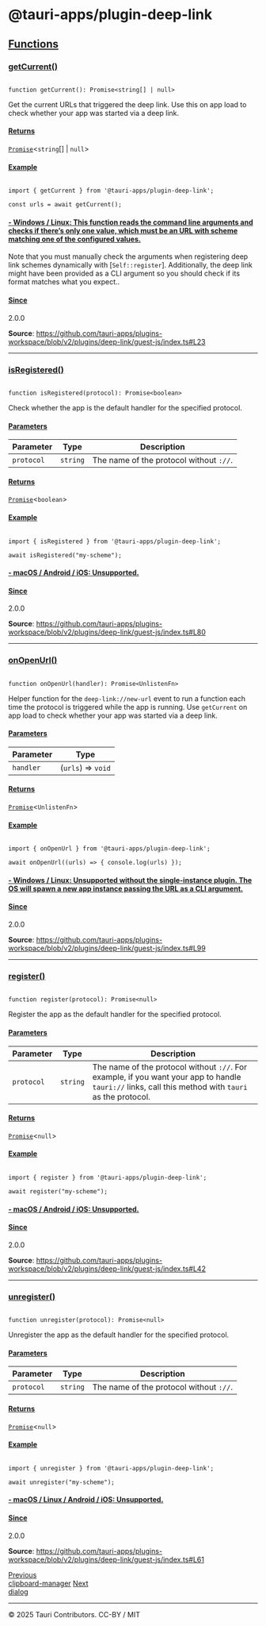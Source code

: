 # @tauri-apps/plugin-deep-link

## [Functions](#functions)

### [getCurrent()](#getcurrent)

```

function getCurrent(): Promise<string[] | null>

```

Get the current URLs that triggered the deep link. Use this on app load to check whether your app was started via a deep link.

#### [Returns](#returns)

[`Promise`](https://developer.mozilla.org/docs/Web/JavaScript/Reference/Global_Objects/Promise)<`string`[] | `null`>

#### [Example](#example)

```

import { getCurrent } from '@tauri-apps/plugin-deep-link';

const urls = await getCurrent();

```

#### [- **Windows / Linux**: This function reads the command line arguments and checks if there’s only one value, which must be an URL with scheme matching one of the configured values.](#--windows--linux-this-function-reads-the-command-line-arguments-and-checks-if-theres-only-one-value-which-must-be-an-url-with-scheme-matching-one-of-the-configured-values)

Note that you must manually check the arguments when registering deep link schemes dynamically with [`Self::register`].
Additionally, the deep link might have been provided as a CLI argument so you should check if its format matches what you expect..

#### [Since](#since)

2.0.0

**Source**: <https://github.com/tauri-apps/plugins-workspace/blob/v2/plugins/deep-link/guest-js/index.ts#L23>

---

### [isRegistered()](#isregistered)

```

function isRegistered(protocol): Promise<boolean>

```

Check whether the app is the default handler for the specified protocol.

#### [Parameters](#parameters)

| Parameter | Type | Description |
| --- | --- | --- |
| `protocol` | `string` | The name of the protocol without `://`. |

#### [Returns](#returns-1)

[`Promise`](https://developer.mozilla.org/docs/Web/JavaScript/Reference/Global_Objects/Promise)<`boolean`>

#### [Example](#example-1)

```

import { isRegistered } from '@tauri-apps/plugin-deep-link';

await isRegistered("my-scheme");

```

#### [- **macOS / Android / iOS**: Unsupported.](#--macos--android--ios-unsupported)

#### [Since](#since-1)

2.0.0

**Source**: <https://github.com/tauri-apps/plugins-workspace/blob/v2/plugins/deep-link/guest-js/index.ts#L80>

---

### [onOpenUrl()](#onopenurl)

```

function onOpenUrl(handler): Promise<UnlistenFn>

```

Helper function for the `deep-link://new-url` event to run a function each time the protocol is triggered while the app is running. Use `getCurrent` on app load to check whether your app was started via a deep link.

#### [Parameters](#parameters-1)

| Parameter | Type |
| --- | --- |
| `handler` | (`urls`) => `void` |

#### [Returns](#returns-2)

[`Promise`](https://developer.mozilla.org/docs/Web/JavaScript/Reference/Global_Objects/Promise)<`UnlistenFn`>

#### [Example](#example-2)

```

import { onOpenUrl } from '@tauri-apps/plugin-deep-link';

await onOpenUrl((urls) => { console.log(urls) });

```

#### [- **Windows / Linux**: Unsupported without the single-instance plugin. The OS will spawn a new app instance passing the URL as a CLI argument.](#--windows--linux-unsupported-without-the-single-instance-plugin-the-os-will-spawn-a-new-app-instance-passing-the-url-as-a-cli-argument)

#### [Since](#since-2)

2.0.0

**Source**: <https://github.com/tauri-apps/plugins-workspace/blob/v2/plugins/deep-link/guest-js/index.ts#L99>

---

### [register()](#register)

```

function register(protocol): Promise<null>

```

Register the app as the default handler for the specified protocol.

#### [Parameters](#parameters-2)

| Parameter | Type | Description |
| --- | --- | --- |
| `protocol` | `string` | The name of the protocol without `://`. For example, if you want your app to handle `tauri://` links, call this method with `tauri` as the protocol. |

#### [Returns](#returns-3)

[`Promise`](https://developer.mozilla.org/docs/Web/JavaScript/Reference/Global_Objects/Promise)<`null`>

#### [Example](#example-3)

```

import { register } from '@tauri-apps/plugin-deep-link';

await register("my-scheme");

```

#### [- **macOS / Android / iOS**: Unsupported.](#--macos--android--ios-unsupported-1)

#### [Since](#since-3)

2.0.0

**Source**: <https://github.com/tauri-apps/plugins-workspace/blob/v2/plugins/deep-link/guest-js/index.ts#L42>

---

### [unregister()](#unregister)

```

function unregister(protocol): Promise<null>

```

Unregister the app as the default handler for the specified protocol.

#### [Parameters](#parameters-3)

| Parameter | Type | Description |
| --- | --- | --- |
| `protocol` | `string` | The name of the protocol without `://`. |

#### [Returns](#returns-4)

[`Promise`](https://developer.mozilla.org/docs/Web/JavaScript/Reference/Global_Objects/Promise)<`null`>

#### [Example](#example-4)

```

import { unregister } from '@tauri-apps/plugin-deep-link';

await unregister("my-scheme");

```

#### [- **macOS / Linux / Android / iOS**: Unsupported.](#--macos--linux--android--ios-unsupported)

#### [Since](#since-4)

2.0.0

**Source**: <https://github.com/tauri-apps/plugins-workspace/blob/v2/plugins/deep-link/guest-js/index.ts#L61>

[Previous   
 clipboard-manager](clipboard-manager.md)   [Next   
 dialog](dialog.md)

 

---

© 2025 Tauri Contributors. CC-BY / MIT